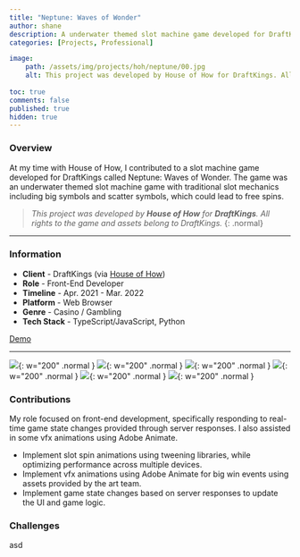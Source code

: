 ```yaml
---
title: "Neptune: Waves of Wonder"
author: shane
description: A underwater themed slot machine game developed for DraftKings.
categories: [Projects, Professional]

image:
    path: /assets/img/projects/hoh/neptune/00.jpg
    alt: This project was developed by House of How for DraftKings. All rights to the game and its assets belong to DraftKings.
  
toc: true
comments: false
published: true
hidden: true
---
```


### Overview
At my time with House of How, I contributed to a slot machine game developed for DraftKings called Neptune: Waves of Wonder.
The game was an underwater themed slot machine game with traditional slot mechanics including big symbols and scatter symbols, which could lead to free spins.

> _This project was developed by __House of How__ for __DraftKings__. All rights to the game and assets belong to DraftKings._
{: .normal}

---

### Information
- **Client** - DraftKings (via [House of How](https://houseofhow.com/))
- **Role** - Front-End Developer
- **Timeline** - Apr. 2021 - Mar. 2022
- **Platform** - Web Browser
- **Genre** - Casino / Gambling
- **Tech Stack** - TypeScript/JavaScript, Python

[Demo](https://casino.draftkings.com/games/8024557c-cb0c-48f7-9a28-7d0eb61b2b89/draftkings-neptune-waves-of-wonder/demo)

---

![](/assets/img/projects/hoh/neptune/01.jpg){: w="200" .normal }
![](/assets/img/projects/hoh/neptune/02.jpg){: w="200" .normal }
![](/assets/img/projects/hoh/neptune/04.jpg){: w="200" .normal }
![](/assets/img/projects/hoh/neptune/03.jpg){: w="200" .normal }
![](/assets/img/projects/hoh/neptune/05.jpg){: w="200" .normal }
![](/assets/img/projects/hoh/neptune/06.jpg){: w="200" .normal }

### Contributions
My role focused on front-end development, specifically responding to real-time game state changes provided through server responses. I also assisted in some vfx animations using Adobe Animate.
- Implement slot spin animations using tweening libraries, while optimizing performance across multiple devices.
- Implement vfx animations using Adobe Animate for big win events using assets provided by the art team.
- Implement game state changes based on server responses to update the UI and game logic.


### Challenges
asd